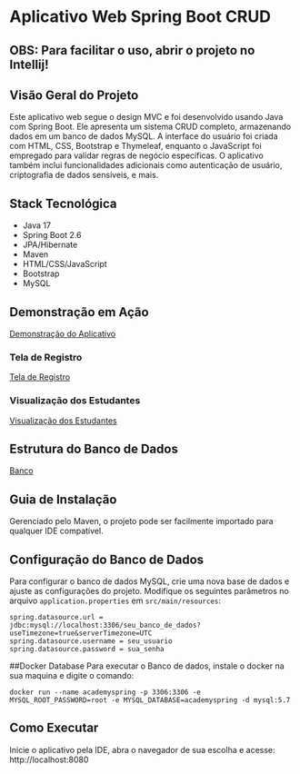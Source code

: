 

# Aplicativo Web Spring Boot CRUD

## OBS: Para facilitar o uso, abrir o projeto no Intellij!

## Visão Geral do Projeto

Este aplicativo web segue o design MVC e foi desenvolvido usando Java com Spring Boot. Ele apresenta um sistema CRUD completo, armazenando dados em um banco de dados MySQL. A interface do usuário foi criada com HTML, CSS, Bootstrap e Thymeleaf, enquanto o JavaScript foi empregado para validar regras de negócio específicas. O aplicativo também inclui funcionalidades adicionais como autenticação de usuário, criptografia de dados sensíveis, e mais.

## Stack Tecnológica

- Java 17
- Spring Boot 2.6
- JPA/Hibernate
- Maven
- HTML/CSS/JavaScript
- Bootstrap
- MySQL

## Demonstração em Ação

[Demonstração do Aplicativo](https://i.ibb.co/hFsxGZD/gif.gif)

### Tela de Registro
[Tela de Registro](https://user-images.githubusercontent.com/89096854/170031976-645e9bd8-eaca-4a84-805c-588100e1a770.PNG)


### Visualização dos Estudantes
[Visualização dos Estudantes](https://user-images.githubusercontent.com/89096854/170031981-68cf5454-a727-467c-82e6-1ba2f53c2900.PNG)

## Estrutura do Banco de Dados
[Banco](https://user-images.githubusercontent.com/89096854/170030916-5c05c8c3-71d7-432e-aa6c-02b0ccf30409.PNG)


## Guia de Instalação

Gerenciado pelo Maven, o projeto pode ser facilmente importado para qualquer IDE compatível.

## Configuração do Banco de Dados
Para configurar o banco de dados MySQL, crie uma nova base de dados e ajuste as configurações do projeto. Modifique os seguintes parâmetros no arquivo `application.properties` em `src/main/resources`:

```properties
spring.datasource.url = jdbc:mysql://localhost:3306/seu_banco_de_dados?useTimezone=true&serverTimezone=UTC
spring.datasource.username = seu_usuario
spring.datasource.password = sua_senha
```
##Docker Database
Para executar o Banco de dados, instale o docker na sua maquina e digite o comando:

```
docker run --name academyspring -p 3306:3306 -e MYSQL_ROOT_PASSWORD=root -e MYSQL_DATABASE=academyspring -d mysql:5.7
```

## Como Executar
Inicie o aplicativo pela IDE, abra o navegador de sua escolha e acesse: http://localhost:8080

